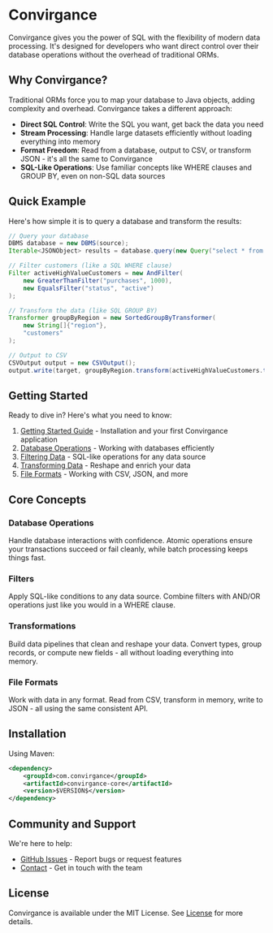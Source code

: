# Convirgance

Convirgance gives you the power of SQL with the flexibility of modern data processing. It's designed for developers who want direct control over their database operations without the overhead of traditional ORMs.

## Why Convirgance?

Traditional ORMs force you to map your database to Java objects, adding complexity and overhead. Convirgance takes a different approach:

- **Direct SQL Control**: Write the SQL you want, get back the data you need
- **Stream Processing**: Handle large datasets efficiently without loading everything into memory
- **Format Freedom**: Read from a database, output to CSV, or transform JSON - it's all the same to Convirgance
- **SQL-Like Operations**: Use familiar concepts like WHERE clauses and GROUP BY, even on non-SQL data sources

## Quick Example

Here's how simple it is to query a database and transform the results:

```java
// Query your database
DBMS database = new DBMS(source);
Iterable<JSONObject> results = database.query(new Query("select * from CUSTOMER"));

// Filter customers (like a SQL WHERE clause)
Filter activeHighValueCustomers = new AndFilter(
    new GreaterThanFilter("purchases", 1000),
    new EqualsFilter("status", "active")
);

// Transform the data (like SQL GROUP BY)
Transformer groupByRegion = new SortedGroupByTransformer(
    new String[]{"region"},
    "customers"
);

// Output to CSV
CSVOutput output = new CSVOutput();
output.write(target, groupByRegion.transform(activeHighValueCustomers.transform(results)));
```

## Getting Started

Ready to dive in? Here's what you need to know:

1. [Getting Started Guide](getting-started.md) - Installation and your first Convirgance application
2. [Database Operations](database-operations.md) - Working with databases efficiently
3. [Filtering Data](filtering-data.md) - SQL-like operations for any data source
4. [Transforming Data](transforming-data.md) - Reshape and enrich your data
5. [File Formats](file-formats.md) - Working with CSV, JSON, and more

## Core Concepts

### Database Operations

Handle database interactions with confidence. Atomic operations ensure your transactions succeed or fail cleanly, while batch processing keeps things fast.

### Filters

Apply SQL-like conditions to any data source. Combine filters with AND/OR operations just like you would in a WHERE clause.

### Transformations

Build data pipelines that clean and reshape your data. Convert types, group records, or compute new fields - all without loading everything into memory.

### File Formats

Work with data in any format. Read from CSV, transform in memory, write to JSON - all using the same consistent API.

## Installation

Using Maven:

```xml
<dependency>
    <groupId>com.convirgance</groupId>
    <artifactId>convirgance-core</artifactId>
    <version>$VERSION$</version>
</dependency>
```

## Community and Support

We're here to help:

- [GitHub Issues](https://github.com/InvirganceOpenSource) - Report bugs or request features
- [Contact](contact.md) - Get in touch with the team

## License

Convirgance is available under the MIT License. See [License](https://raw.githubusercontent.com/InvirganceOpenSource/convirgance/refs/heads/main/LICENSE.md) for more details.
